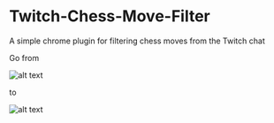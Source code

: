 # Twitch-Chess-Move-Filter
A simple chrome plugin for filtering chess moves from the Twitch chat

Go from

![alt text](https://i.imgur.com/K2aeWta.png)

to

![alt text](https://i.imgur.com/Bqf5xzR.png)
